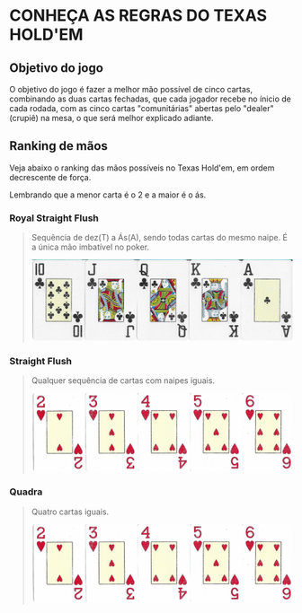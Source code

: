 # CONHEÇA AS REGRAS DO TEXAS HOLD'EM

## Objetivo do jogo

O objetivo do jogo é fazer a melhor mão possível de cinco cartas, combinando as duas cartas fechadas, que cada jogador recebe no ínicio de cada rodada, com as cinco cartas "comunitárias" abertas pelo "dealer" (crupiê) na mesa, o que será melhor explicado adiante.

## Ranking de mãos

Veja abaixo o ranking das mãos possíveis no Texas Hold'em, em ordem decrescente de força.

Lembrando que a menor carta é o 2 e a maior é o ás.

### Royal Straight Flush

>Sequência de dez(T) a Ás(A), sendo todas cartas do mesmo naipe. É a única mão imbatível no poker.
>
>![Royal Straight Flush](https://raw.githubusercontent.com/GiovaniPM/DMNTests/main/Courses/Texas%20Hold'em/Images/Royal%20Straight%20Flush.jpg)

### Straight Flush

>Qualquer sequência de cartas com naipes iguais.
>
>![Straight Flush](https://raw.githubusercontent.com/GiovaniPM/DMNTests/main/Courses/Texas%20Hold'em/Images/Straight%20Flush.jpg)

### Quadra

>Quatro cartas iguais.
>
>![Quadra](https://raw.githubusercontent.com/GiovaniPM/DMNTests/main/Courses/Texas%20Hold'em/Images/Straight%20Flush.jpg)